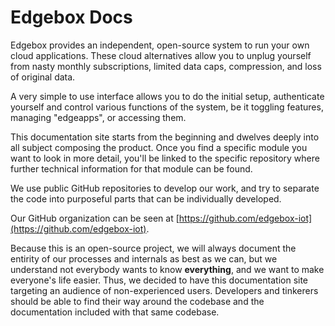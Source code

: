 # Edgebox Docs

Edgebox provides an independent, open-source system to run your own cloud applications. These cloud alternatives allow you to unplug yourself from nasty monthly subscriptions, limited data caps, compression, and loss of original data.

A very simple to use interface allows you to do the initial setup, authenticate yourself and control various functions of the system, be it toggling features, managing "edgeapps", or accessing them.

This documentation site starts from the beginning and dwelves deeply into all subject composing the product. Once you find a specific module you want to look in more detail, you'll be linked to the specific repository where further technical information for that module can be found.

We use public GitHub repositories to develop our work, and try to separate the code into purposeful parts that can be individually developed.

Our GitHub organization can be seen at [https://github.com/edgebox-iot](https://github.com/edgebox-iot).

Because this is an open-source project, we will always document the entirity of our processes and internals as best as we can, but we understand not everybody wants to know **everything**, and we want to make everyone's life easier. Thus, we decided to have this documentation site targeting an audience of non-experienced users. Developers and tinkerers should be able to find their way around the codebase and the documentation included with that same codebase.
